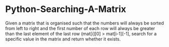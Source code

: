 # Python-Searching-A-Matrix
 Given a matrix that is organised such that the numbers will always be sorted from left to right and the first number of each row will always be greater than the last element of the last row (mat[i][0] > mat[i-1][-1], search for a specific value in the matrix and return whether it exists.
